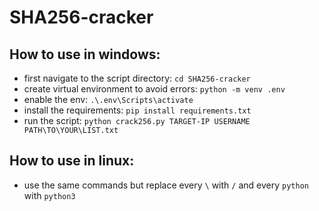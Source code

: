 # SHA256-cracker

## How to use in windows:
- first navigate to the script directory:
  `cd SHA256-cracker`
- create virtual environment to avoid errors:
  `python -m venv .env`
- enable the env:
  `.\.env\Scripts\activate`
- install the requirements:
  `pip install requirements.txt`
- run the script:
  `python crack256.py TARGET-IP USERNAME PATH\TO\YOUR\LIST.txt`

## How to use in linux:
- use the same commands but replace every `\` with `/` and every `python` with `python3`
